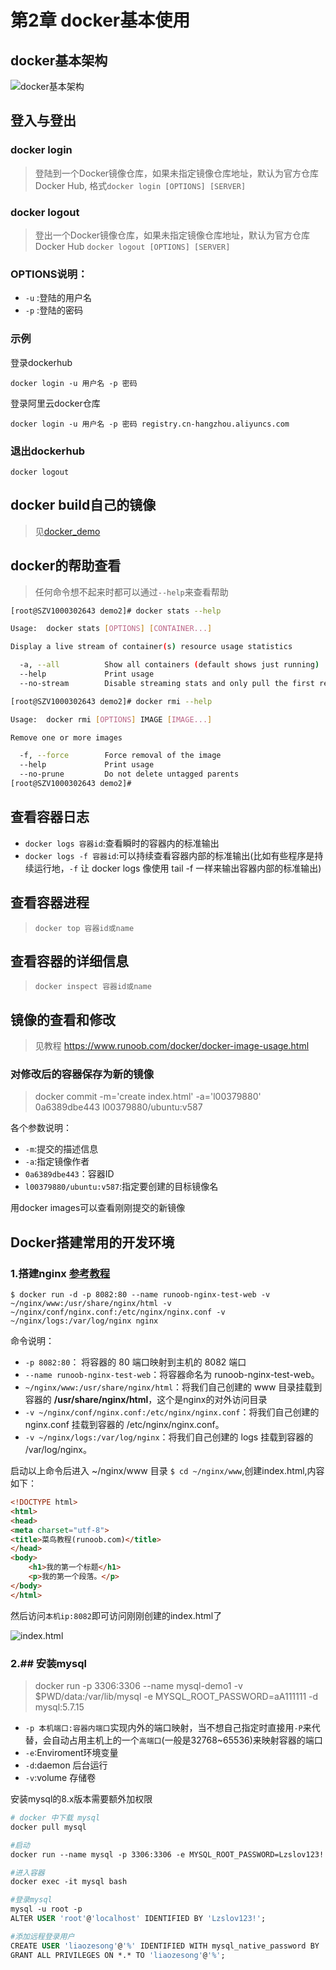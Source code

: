 # 第2章 docker基本使用

## docker基本架构

![docker基本架构](https://img1.mukewang.com/5cf21d7700011b3819201080.jpg)

## 登入与登出

### docker login 

> 登陆到一个Docker镜像仓库，如果未指定镜像仓库地址，默认为官方仓库 Docker Hub, 格式`docker login [OPTIONS] [SERVER]`


### docker logout

> 登出一个Docker镜像仓库，如果未指定镜像仓库地址，默认为官方仓库 Docker Hub `docker logout [OPTIONS] [SERVER]`


### OPTIONS说明：

+ `-u` :登陆的用户名
+ `-p` :登陆的密码

### 示例

登录dockerhub

```shell
docker login -u 用户名 -p 密码
```

登录阿里云docker仓库

```shell
docker login -u 用户名 -p 密码 registry.cn-hangzhou.aliyuncs.com
```

### 退出dockerhub

```shell
docker logout
```

## docker build自己的镜像

> 见[docker_demo](docker_demo)

## docker的帮助查看

> 任何命令想不起来时都可以通过`--help`来查看帮助

```bash
[root@SZV1000302643 demo2]# docker stats --help

Usage:  docker stats [OPTIONS] [CONTAINER...]

Display a live stream of container(s) resource usage statistics

  -a, --all          Show all containers (default shows just running)
  --help             Print usage
  --no-stream        Disable streaming stats and only pull the first result

[root@SZV1000302643 demo2]# docker rmi --help

Usage:  docker rmi [OPTIONS] IMAGE [IMAGE...]

Remove one or more images

  -f, --force        Force removal of the image
  --help             Print usage
  --no-prune         Do not delete untagged parents
[root@SZV1000302643 demo2]#
```

## 查看容器日志

+ `docker logs 容器id`:查看瞬时的容器内的标准输出
+ `docker logs -f 容器id`:可以持续查看容器内部的标准输出(比如有些程序是持续运行地，`-f` 让 docker logs 像使用 tail -f 一样来输出容器内部的标准输出)

## 查看容器进程

> `docker top 容器id或name`

## 查看容器的详细信息

> `docker inspect 容器id或name`

## 镜像的查看和修改

> 见教程 https://www.runoob.com/docker/docker-image-usage.html

### 对修改后的容器保存为新的镜像

> docker commit -m='create index.html' -a='l00379880' 0a6389dbe443 l00379880/ubuntu:v587

各个参数说明：

+ `-m`:提交的描述信息
+ `-a`:指定镜像作者
+ `0a6389dbe443`：容器ID
+ `l00379880/ubuntu:v587`:指定要创建的目标镜像名

用docker images可以查看刚刚提交的新镜像

## Docker搭建常用的开发环境

### 1.搭建nginx [参考教程](https://www.runoob.com/docker/docker-install-nginx.html)

`$ docker run -d -p 8082:80 --name runoob-nginx-test-web -v ~/nginx/www:/usr/share/nginx/html -v ~/nginx/conf/nginx.conf:/etc/nginx/nginx.conf -v ~/nginx/logs:/var/log/nginx nginx`

命令说明：

+ `-p 8082:80`： 将容器的 80 端口映射到主机的 8082 端口
+ `--name runoob-nginx-test-web`：将容器命名为 runoob-nginx-test-web。
+ `~/nginx/www:/usr/share/nginx/html`：将我们自己创建的 www 目录挂载到容器的 **/usr/share/nginx/html**，这个是nginx的对外访问目录
+ `-v ~/nginx/conf/nginx.conf:/etc/nginx/nginx.conf`：将我们自己创建的 nginx.conf 挂载到容器的 /etc/nginx/nginx.conf。
+ `-v ~/nginx/logs:/var/log/nginx`：将我们自己创建的 logs 挂载到容器的 /var/log/nginx。

启动以上命令后进入 ~/nginx/www 目录 `$ cd ~/nginx/www`,创建index.html,内容如下：

```html
<!DOCTYPE html>
<html>
<head>
<meta charset="utf-8">
<title>菜鸟教程(runoob.com)</title>
</head>
<body>
    <h1>我的第一个标题</h1>
    <p>我的第一个段落。</p>
</body>
</html>
```

然后访问`本机ip:8082`即可访问刚刚创建的index.html了

![index.html](https://www.runoob.com/wp-content/uploads/2016/06/B0DFB2A6-E1B5-4502-8EC4-0687A7C880FA.jpg)

### 2.## 安装mysql

> docker run -p 3306:3306 --name mysql-demo1 -v $PWD/data:/var/lib/mysql -e MYSQL_ROOT_PASSWORD=aA111111 -d mysql:5.7.15

+ `-p 本机端口:容器内端口`实现内外的端口映射，当不想自己指定时直接用`-P`来代替，会自动占用主机上的一个`高端口`(一般是32768~65536)来映射容器的端口
+ `-e`:Enviroment环境变量
+ `-d`:daemon 后台运行
+ `-v`:volume 存储卷

安装mysql的8.x版本需要额外加权限

```Dockerfile
# docker 中下载 mysql
docker pull mysql

#启动
docker run --name mysql -p 3306:3306 -e MYSQL_ROOT_PASSWORD=Lzslov123! -d mysql

#进入容器
docker exec -it mysql bash

#登录mysql
mysql -u root -p
ALTER USER 'root'@'localhost' IDENTIFIED BY 'Lzslov123!';

#添加远程登录用户
CREATE USER 'liaozesong'@'%' IDENTIFIED WITH mysql_native_password BY 'Lzslov123!';
GRANT ALL PRIVILEGES ON *.* TO 'liaozesong'@'%';
```
